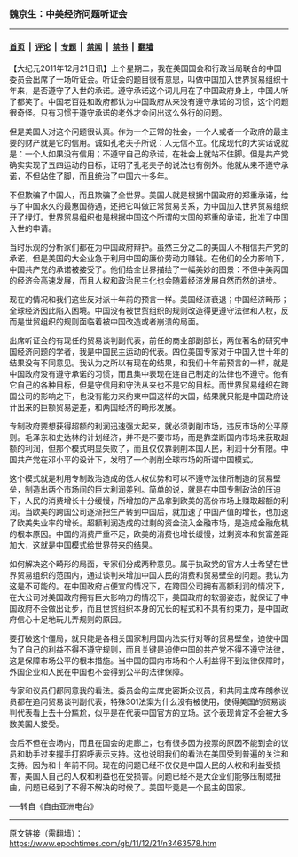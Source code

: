 ### 魏京生：中美经济问题听证会

---

#### [首页](../../../..?n3463578) &nbsp;|&nbsp; [评论](../../../../../epoch-comment?n3463578) &nbsp;|&nbsp; [专题](../../../../../epoch-special?n3463578) &nbsp;|&nbsp; [禁闻](../../../../../epoch-news?n3463578) &nbsp;|&nbsp; [禁书](../../../../../books?n3463578) &nbsp;|&nbsp; [翻墙](https://github.com/gfw-breaker/nogfw/blob/master/README.md?n3463578)


<div class="post_content" id="artbody" itemprop="articleBody">
 <!-- article content begin -->
 <p>
  【大纪元2011年12月21日讯】上个星期二，我在美国国会和行政当局联合的中国委员会出席了一场听证会。听证会的题目很有意思，叫做中国加入世界贸易组织十年来，是否遵守了入世的承诺。遵守承诺这个词儿用在了中国政府身上，中国人听了都笑了。中国老百姓和政府都认为中国政府从来没有遵守承诺的习惯，这个问题很奇怪。只有习惯于遵守承诺的老外才会问出这么外行的问题。
 </p>
 <p>
  但是美国人对这个问题很认真。作为一个正常的社会，一个人或者一个政府的最主要的财产就是它的信用。诚如孔老夫子所说：人无信不立。化成现代的大实话说就是：一个人如果没有信用；不遵守自己的承诺，在社会上就站不住脚。但是共产党确实实现了五四运动的目标，证明了孔老夫子的说法也有例外。他就从来不遵守承诺，不但站住了脚，而且统治了中国六十多年。
 </p>
 <p>
  不但欺骗了中国人，而且欺骗了全世界。美国人就是根据中国政府的郑重承诺，给与了中国永久的最惠国待遇，还把它叫做正常贸易关系，为中国加入世界贸易组织开了绿灯。世界贸易组织也是根据中国这个所谓的大国的郑重的承诺，批准了中国入世的申请。
 </p>
 <p>
  当时乐观的分析家们都在为中国政府辩护。虽然三分之二的美国人不相信共产党的承诺，但是美国的大企业急于利用中国的廉价劳动力赚钱。在他们的全力影响下，中国共产党的承诺被接受了。他们给全世界描绘了一幅美妙的图景：不但中美两国的经济会高速发展，而且人权和政治民主化也会随着经济发展自然而然的进步。
 </p>
 <p>
  现在的情况和我们这些反对派十年前的预言一样。美国经济衰退；中国经济畸形；全球经济因此陷入困境。中国没有被世贸组织的规则改造得更遵守法律和人权，反而是世贸组织的规则面临着被中国改造或者崩溃的局面。
 </p>
 <p>
  出席听证会的有现任的贸易谈判副代表，前任的商业部副部长，两位著名的研究中国经济问题的学者，我是中国民主运动的代表。四位美国专家对于中国入世十年的结果没有不同意见。我认为之所以有现在的结果，和我们十年前预言的一样，就是中国政府没有遵守承诺的习惯，而且集中表现在连自己制定的法律也不遵守。他有它自己的各种目标，但是守信用和守法从来也不是它的目标。而世界贸易组织在跨国公司的影响之下，也没有能力来约束中国这样的大国，结果就只能是中国政府设计出来的巨额贸易逆差，和两国经济的畸形发展。
 </p>
 <p>
  专制政府要想获得超额的利润迅速强大起来，就必须剥削市场，违反市场的公平原则。毛泽东和史达林的计划经济，并不是不要市场，而是靠垄断国内市场来获取超额的利润，但那个模式明显失败了，而且仅仅靠剥削本国人民，利润十分有限。中国共产党在邓小平的设计下，发明了一个剥削全球市场的所谓中国模式。
 </p>
 <p>
  这个模式就是利用专制政治造成的低人权优势和可以不遵守法律所制造的贸易壁垒，制造出两个市场间的巨大利润差别。简单的说，就是在中国专制政治的压迫下，人民的消费增长十分缓慢，所增加的产品拿到欧美的高价市场上赚取超额的利润。当欧美的跨国公司逐渐把生产转到中国后，就加速了中国产值的增长，也加速了欧美失业率的增长。超额利润造成的过剩的资金流入金融市场，是造成金融危机的根本原因。中国的消费严重不足，欧美的消费也增长缓慢，过剩资本和贫富差距加大，这就是中国模式给世界带来的结果。
 </p>
 <p>
  如何解决这个畸形的局面，专家们分成两种意见。属于执政党的官方人士希望在世界贸易组织的范围内，通过谈判来增加中国人民的消费和贸易壁垒的问题。我认为这是不可能的。在中国政府占便宜的情况下，在跨国公司拥有高额利润的情况下，在大公司对美国政府拥有巨大影响力的情况下，美国政府的软弱姿态，就保证了中国政府不会做出让步，而且世贸组织本身的冗长的程式和不具有约束力，是中国政府信心十足地玩儿弄规则的原因。
 </p>
 <p>
  要打破这个僵局，就只能是各相关国家利用国内法实行对等的贸易壁垒，迫使中国为了自己的利益不得不遵守规则，而且关键是迫使中国的共产党不得不遵守法律，这是保障市场公平的根本措施。当中国的国内市场和个人利益得不到法律保障时，外国企业和人民在中国也不会得到公平的法律保障。
 </p>
 <p>
  专家和议员们都同意我的看法。委员会的主席史密斯众议员，和共同主席布朗参议员都在追问贸易谈判副代表，特殊301法案为什么没有被使用，使得美国的贸易谈判代表看上去十分尴尬，似乎是在代表中国官方的立场。这个表现肯定不会被大多数美国人接受。
 </p>
 <p>
  会后不但在会场内，而且在国会的走廊上，也有很多因为投票的原因不能到会的议员和助手过来握手打招呼表示支持。这也说明我们的看法在美国受到普遍的关注和支持。因为和十年前不同。现在的问题已经不仅仅是中国人民的人权和利益受损害，美国人自己的人权和利益也在受损害。问题已经不是大企业们能够压制或扭曲，问题已经到了不得不解决的时候了。美国毕竟是一个民主的国家。
 </p>
 <p>
  ──转自《自由亚洲电台》
 </p>
 <!-- article content end -->
 <div id="below_article_ad">
 </div>
</div>


---

原文链接（需翻墙）：https://www.epochtimes.com/gb/11/12/21/n3463578.htm